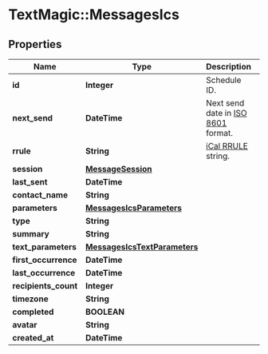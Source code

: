 # TextMagic::MessagesIcs

## Properties
Name | Type | Description | Notes
------------ | ------------- | ------------- | -------------
**id** | **Integer** | Schedule ID. | 
**next_send** | **DateTime** | Next send date in [ISO 8601](https://en.wikipedia.org/?title&#x3D;ISO_8601) format.  | 
**rrule** | **String** | [iCal RRULE](http://www.kanzaki.com/docs/ical/rrule.html) string.  | 
**session** | [**MessageSession**](MessageSession.md) |  | 
**last_sent** | **DateTime** |  | 
**contact_name** | **String** |  | 
**parameters** | [**MessagesIcsParameters**](MessagesIcsParameters.md) |  | 
**type** | **String** |  | 
**summary** | **String** |  | 
**text_parameters** | [**MessagesIcsTextParameters**](MessagesIcsTextParameters.md) |  | 
**first_occurrence** | **DateTime** |  | 
**last_occurrence** | **DateTime** |  | 
**recipients_count** | **Integer** |  | 
**timezone** | **String** |  | 
**completed** | **BOOLEAN** |  | 
**avatar** | **String** |  | 
**created_at** | **DateTime** |  | 


